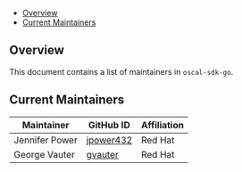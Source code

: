 - [Overview](#overview)
- [Current Maintainers](#current-maintainers)

## Overview

This document contains a list of maintainers in `oscal-sdk-go`.

## Current Maintainers

| Maintainer     | GitHub ID                                  | Affiliation |
|----------------|--------------------------------------------|-------------|
| Jennifer Power | [jpower432](https://github.com/jpower432)  | Red Hat     |
| George Vauter  | [gvauter](https://github.com/gvauter)      | Red Hat     |
